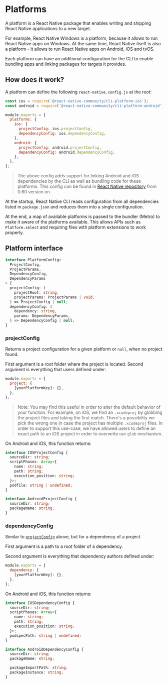 # Platforms

A platform is a React Native package that enables writing and shipping React Native applications to a new target.

For example, React Native Windows is a platform, because it allows to run React Native apps on Windows. At the same time, React Native itself is also a platform - it allows to run React Native apps on Android, iOS and tvOS.

Each platform can have an additional configuration for the CLI to enable bundling apps and linking packages for targets it provides.

## How does it work?

A platform can define the following `react-native.config.js` at the root:

```js
const ios = require('@react-native-community/cli-platform-ios');
const android = require('@react-native-community/cli-platform-android');

module.exports = {
  platforms: {
    ios: {
      projectConfig: ios.projectConfig,
      dependencyConfig: ios.dependencyConfig,
    },
    android: {
      projectConfig: android.projectConfig,
      dependencyConfig: android.dependencyConfig,
    },
  },
};
```

> The above config adds support for linking Android and iOS dependencies by the CLI as well as bundling code for these platforms. This config can be found in [React Native repository](https://github.com/facebook/react-native/blob/0.60-stable/react-native.config.js) from 0.60 version on.

At the startup, React Native CLI reads configuration from all dependencies listed in `package.json` and reduces them into a single configuration.

At the end, a map of available platforms is passed to the bundler (Metro) to make it aware of the platforms available. This allows APIs such as `Platform.select` and requiring files with platform extensions to work properly.

## Platform interface

```ts
interface PlatformConfig<
  ProjectConfig,
  ProjectParams,
  DependencyConfig,
  DependencyParams
> {
  projectConfig: (
    projectRoot: string,
    projectParams: ProjectParams | void,
  ) => ProjectConfig | null;
  dependencyConfig: (
    dependency: string,
    params: DependencyParams,
  ) => DependencyConfig | null;
}
```

### projectConfig

Returns a project configuration for a given platform or `null`, when no project found.

First argument is a root folder where the project is located. Second argument is everything that users defined under:

```js
module.exports = {
  project: {
    [yourPlatformKey]: {},
  },
};
```

> Note: You may find this useful in order to alter the default behavior of your function. For example, on iOS, we find an `.xcodeproj` by globbing the project files and taking the first match. There's a possibility we pick the wrong one in case the project has multiple `.xcodeproj` files. In order to support this use-case, we have allowed users to define an exact path to an iOS project in order to overwrite our `glob` mechanism.

On Android and iOS, this function returns:

```ts
interface IOSProjectConfig {
  sourceDir: string;
  scriptPhases: Array<{
    name: string;
    path: string;
    execution_position: string;
  }>;
  podfile: string | undefined;
}

interface AndroidProjectConfig {
  sourceDir: string;
  packageName: string;
}
```

### dependencyConfig

Similar to [`projectConfig`](#projectconfig) above, but for a dependency of a project.

First argument is a path to a root folder of a dependency.

Second argument is everything that dependency authors defined under:

```js
module.exports = {
  dependency: {
    [yourPlatformKey]: {},
  },
};
```

On Android and iOS, this function returns:

```ts
interface IOSDependencyConfig {
  sourceDir: string;
  scriptPhases: Array<{
    name: string;
    path: string;
    execution_position: string;
  }>;
  podspecPath: string | undefined;
}

interface AndroidDependencyConfig {
  sourceDir: string;
  packageName: string;

  packageImportPath: string;
  packageInstance: string;
}
```
